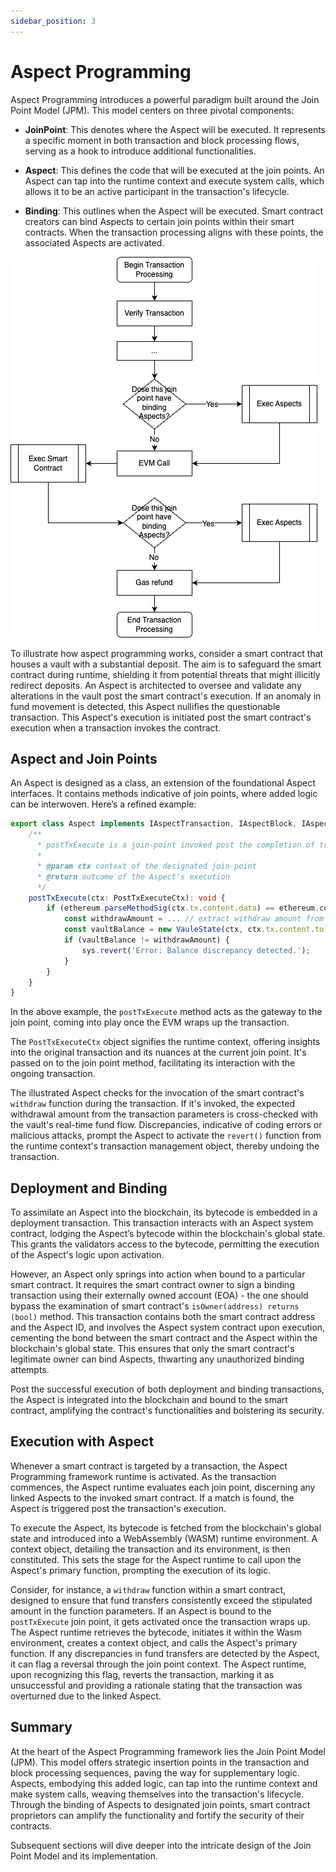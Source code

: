 ```yaml
---
sidebar_position: 3
---
```


# Aspect Programming

Aspect Programming introduces a powerful paradigm built around the Join Point Model (JPM). This model centers on three pivotal components:

- **JoinPoint**: This denotes where the Aspect will be executed. It represents a specific moment in both transaction and block processing flows, serving as a hook to introduce additional functionalities.

- **Aspect**: This defines the code that will be executed at the join points. An Aspect can tap into the runtime context and execute system calls, which allows it to be an active participant in the transaction's lifecycle.

- **Binding**: This outlines when the Aspect will be executed. Smart contract creators can bind Aspects to certain join points within their smart contracts. When the transaction processing aligns with these points, the associated Aspects are activated.

![Aspect Programming Overview](aspect-programming-overview.png)

To illustrate how aspect programming works, consider a smart contract that houses a vault with a substantial deposit. The aim is to safeguard the smart contract during runtime, shielding it from potential threats that might illicitly redirect deposits. An Aspect is architected to oversee and validate any alterations in the vault post the smart contract's execution. If an anomaly in fund movement is detected, this Aspect nullifies the questionable transaction. This Aspect's execution is initiated post the smart contract's execution when a transaction invokes the contract.

## Aspect and Join Points

An Aspect is designed as a class, an extension of the foundational Aspect interfaces. It contains methods indicative of join points, where added logic can be interwoven. Here’s a refined example:

```typescript
export class Aspect implements IAspectTransaction, IAspectBlock, IAspectOperation {
    /**
      * postTxExecute is a join-point invoked post the completion of transaction execution but prior to state commitment.
      *
      * @param ctx context of the designated join-point
      * @return outcome of the Aspect's execution
      */
    postTxExecute(ctx: PostTxExecuteCtx): void {
        if (ethereum.parseMethodSig(ctx.tx.content.data) == ethereum.computeMethodSig('withdraw')) {
            const withdrawAmount = ... // extract withdraw amount from calldata via context.tx.content.data
            const vaultBalance = new VauleState(ctx, ctx.tx.content.to).get('vauleBalance').current(); // state change wrapper class generated by aspect-tool
            if (vaultBalance != withdrawAmount) {
                sys.revert('Error: Balance discrepancy detected.');
            }
        }
    }
}
```

In the above example, the `postTxExecute` method acts as the gateway to the join point, coming into play once the EVM wraps up the transaction.

The `PostTxExecuteCtx` object signifies the runtime context, offering insights into the original transaction and its nuances at the current join point. It's passed on to the join point method, facilitating its interaction with the ongoing transaction.

The illustrated Aspect checks for the invocation of the smart contract's `withdraw` function during the transaction. If it's invoked, the expected withdrawal amount from the transaction parameters is cross-checked with the vault's real-time fund flow. Discrepancies, indicative of coding errors or malicious attacks, prompt the Aspect to activate the `revert()` function from the runtime context's transaction management object, thereby undoing the transaction.

## Deployment and Binding

To assimilate an Aspect into the blockchain, its bytecode is embedded in a deployment transaction. This transaction interacts with an Aspect system contract, lodging the Aspect’s bytecode within the blockchain's global state. This grants the validators access to the bytecode, permitting the execution of the Aspect's logic upon activation.

However, an Aspect only springs into action when bound to a particular smart contract. It requires the smart contract owner to sign a binding transaction using their externally owned account (EOA) - the one should bypass the examination of smart contract's `isOwner(address) returns (bool)` method. This transaction contains both the smart contract address and the Aspect ID, and involves the Aspect system contract upon execution, cementing the bond between the smart contract and the Aspect within the blockchain's global state. This ensures that only the smart contract's legitimate owner can bind Aspects, thwarting any unauthorized binding attempts.

Post the successful execution of both deployment and binding transactions, the Aspect is integrated into the blockchain and bound to the smart contract, amplifying the contract's functionalities and bolstering its security.

## Execution with Aspect

Whenever a smart contract is targeted by a transaction, the Aspect Programming framework runtime is activated. As the transaction commences, the Aspect runtime evaluates each join point, discerning any linked Aspects to the invoked smart contract. If a match is found, the Aspect is triggered post the transaction's execution.

To execute the Aspect, its bytecode is fetched from the blockchain's global state and introduced into a WebAssembly (WASM) runtime environment. A context object, detailing the transaction and its environment, is then constituted. This sets the stage for the Aspect runtime to call upon the Aspect's primary function, prompting the execution of its logic.

Consider, for instance, a `withdraw` function within a smart contract, designed to ensure that fund transfers consistently exceed the stipulated amount in the function parameters. If an Aspect is bound to the `postTxExecute` join point, it gets activated once the transaction wraps up. The Aspect runtime retrieves the bytecode, initiates it within the Wasm environment, creates a context object, and calls the Aspect's primary function. If any discrepancies in fund transfers are detected by the Aspect, it can flag a reversal through the join point context. The Aspect runtime, upon recognizing this flag, reverts the transaction, marking it as unsuccessful and providing a rationale stating that the transaction was overturned due to the linked Aspect.

## Summary

At the heart of the Aspect Programming framework lies the Join Point Model (JPM). This model offers strategic insertion points in the transaction and block processing sequences, paving the way for supplementary logic. Aspects, embodying this added logic, can tap into the runtime context and make system calls, weaving themselves into the transaction's lifecycle. Through the binding of Aspects to designated join points, smart contract proprietors can amplify the functionality and fortify the security of their contracts.

Subsequent sections will dive deeper into the intricate design of the Join Point Model and its implementation.
